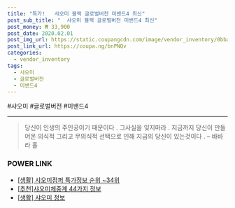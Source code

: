 ```yaml
--- 
title: "특가!   샤오미 블랙 글로벌버전 미밴드4 최신" 
post_sub_title: "  샤오미 블랙 글로벌버전 미밴드4 최신" 
post_money: ₩ 33,900 
post_date: 2020.02.01 
post_img_url: https://static.coupangcdn.com/image/vendor_inventory/0bba/cdf1d88a6c47520eaf8a0a07d5e1bea5b1cdfe00b0eaac245439492691ef.jpg 
post_link_url: https://coupa.ng/bnPNQv 
categories: 
  - vendor_inventory 
tags: 
  - 샤오미 
  - 글로벌버전 
  - 미밴드4 
--- 
```

  #샤오미 #글로벌버전 #미밴드4 
<hr> 

> 당신이 인생의 주인공이기 때문이다 . 그사실을 잊지마라 . 지금까지 당신이 만들어온 의식적 그리고 무의식적 선택으로 인해 지금의 당신이 있는것이다 .  – 바바라 홀 


### POWER LINK

* <a href="https://blog.naver.com/sakai111/221781364805" target="_blank"> [생활] 샤오미점퍼 특가정보 순위 ~34위</a>
* <a href="https://blog.naver.com/fasyy4321/221788050769" target="_blank">[추천]샤오미체중계 44가지 정보</a>
* <a href="https://blog.naver.com/sakai111/221761233967" target="_blank"> [생활] 샤오미 정보 </a>
